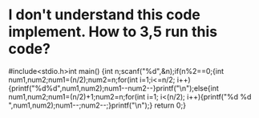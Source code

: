 
# I don't understand this code implement. How to 3,5 run this code?

#include<stdio.h>int main()
{int n;scanf("%d",&n);if(n%2==0;{int num1,num2;num1=(n/2);num2=n;for(int i=1;i<=n/2; i++){printf("%d%d",num1,num2);num1--num2--}printf("\n");else{int num1,num2;num1=(n/2)+1;num2=n;for(int i=1; i<(n/2); i++){printf("%d %d ",num1,num2);num1--;num2--;}printf("\n");}
return 0;}

        